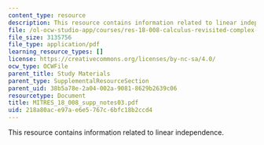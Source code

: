 ```yaml
---
content_type: resource
description: This resource contains information related to linear independence.
file: /ol-ocw-studio-app/courses/res-18-008-calculus-revisited-complex-variables-differential-equations-and-linear-algebra-fall-2011/218a80ace97ae6e5767c6bfc18b2ccd4_MITRES_18_008_supp_notes03.pdf
file_size: 3135756
file_type: application/pdf
learning_resource_types: []
license: https://creativecommons.org/licenses/by-nc-sa/4.0/
ocw_type: OCWFile
parent_title: Study Materials
parent_type: SupplementalResourceSection
parent_uid: 38b5a78e-2a04-002a-9081-8629b2639c06
resourcetype: Document
title: MITRES_18_008_supp_notes03.pdf
uid: 218a80ac-e97a-e6e5-767c-6bfc18b2ccd4
---
```

This resource contains information related to linear independence.